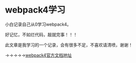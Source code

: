 # webpack4学习

小白记录自己从0学习webpack4。



好记忆，不如烂代码，敲就完事！！！



此文章是我学习的一个记录，会有很多不足，不喜欢请清喷，谢谢！



→→→→→[webpack4官方文档地址](https://v4.webpack.docschina.org/)

